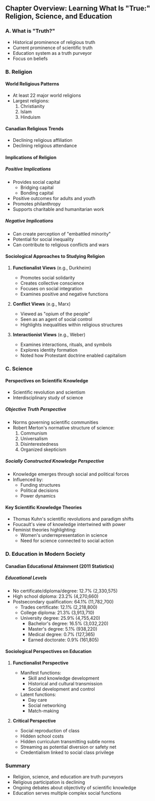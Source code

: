 ## Chapter Overview: Learning What Is "True:" Religion, Science, and Education

### A. What is "Truth?"
- Historical prominence of religious truth
- Current prominence of scientific truth
- Education system as a truth purveyor
- Focus on beliefs

### B. Religion

#### World Religious Patterns
- At least 22 major world religions
- Largest religions:
  1. Christianity
  2. Islam
  3. Hinduism

#### Canadian Religious Trends
- Declining religious affiliation
- Declining religious attendance

#### Implications of Religion

##### Positive Implications
- Provides social capital
  - Bridging capital
  - Bonding capital
- Positive outcomes for adults and youth
- Promotes philanthropy
- Supports charitable and humanitarian work

##### Negative Implications
- Can create perception of "embattled minority"
- Potential for social inequality
- Can contribute to religious conflicts and wars

#### Sociological Approaches to Studying Religion

1. **Functionalist Views** (e.g., Durkheim)
   - Promotes social solidarity
   - Creates collective conscience
   - Focuses on social integration
   - Examines positive and negative functions

2. **Conflict Views** (e.g., Marx)
   - Viewed as "opium of the people"
   - Seen as an agent of social control
   - Highlights inequalities within religious structures

3. **Interactionist Views** (e.g., Weber)
   - Examines interactions, rituals, and symbols
   - Explores identity formation
   - Noted how Protestant doctrine enabled capitalism

### C. Science

#### Perspectives on Scientific Knowledge
- Scientific revolution and scientism
- Interdisciplinary study of science

##### Objective Truth Perspective
- Norms governing scientific communities
- Robert Merton's normative structure of science:
  1. Communism
  2. Universalism
  3. Disinterestedness
  4. Organized skepticism

##### Socially Constructed Knowledge Perspective
- Knowledge emerges through social and political forces
- Influenced by:
  - Funding structures
  - Political decisions
  - Power dynamics

#### Key Scientific Knowledge Theories
- Thomas Kuhn's scientific revolutions and paradigm shifts
- Foucault's view of knowledge intertwined with power
- Feminist theories highlighting:
  - Women's underrepresentation in science
  - Need for science connected to social action

### D. Education in Modern Society

#### Canadian Educational Attainment (2011 Statistics)

##### Educational Levels
- No certificate/diploma/degree: 12.7% (2,330,575)
- High school diploma: 23.2% (4,270,660)
- Postsecondary qualification: 64.1% (11,782,700)
  - Trades certificate: 12.1% (2,218,800)
  - College diploma: 21.3% (3,913,710)
  - University degree: 25.9% (4,755,420)
    - Bachelor's degree: 16.5% (3,032,220)
    - Master's degree: 5.1% (938,220)
    - Medical degree: 0.7% (127,365)
    - Earned doctorate: 0.9% (161,805)

#### Sociological Perspectives on Education

1. **Functionalist Perspective**
   - Manifest functions:
     * Skill and knowledge development
     * Historical and cultural transmission
     * Social development and control
   - Latent functions:
     * Day care
     * Social networking
     * Match-making

2. **Critical Perspective**
   - Social reproduction of class
   - Hidden school costs
   - Hidden curriculum transmitting subtle norms
   - Streaming as potential diversion or safety net
   - Credentialism linked to social class privilege

### Summary
- Religion, science, and education are truth purveyors
- Religious participation is declining
- Ongoing debates about objectivity of scientific knowledge
- Education serves multiple complex social functions